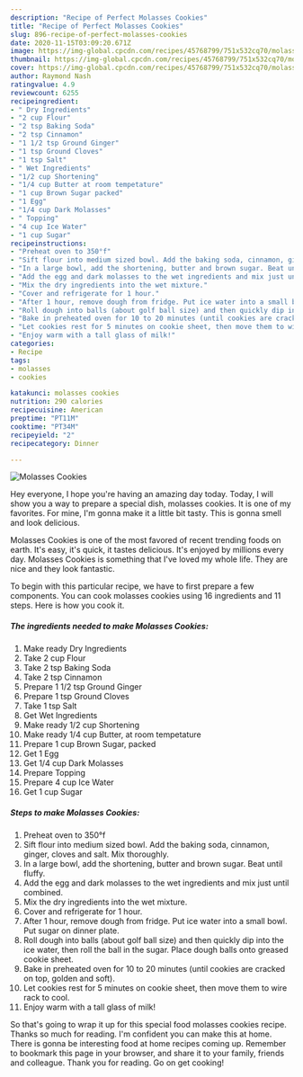 ```yaml
---
description: "Recipe of Perfect Molasses Cookies"
title: "Recipe of Perfect Molasses Cookies"
slug: 896-recipe-of-perfect-molasses-cookies
date: 2020-11-15T03:09:20.671Z
image: https://img-global.cpcdn.com/recipes/45768799/751x532cq70/molasses-cookies-recipe-main-photo.jpg
thumbnail: https://img-global.cpcdn.com/recipes/45768799/751x532cq70/molasses-cookies-recipe-main-photo.jpg
cover: https://img-global.cpcdn.com/recipes/45768799/751x532cq70/molasses-cookies-recipe-main-photo.jpg
author: Raymond Nash
ratingvalue: 4.9
reviewcount: 6255
recipeingredient:
- " Dry Ingredients"
- "2 cup Flour"
- "2 tsp Baking Soda"
- "2 tsp Cinnamon"
- "1 1/2 tsp Ground Ginger"
- "1 tsp Ground Cloves"
- "1 tsp Salt"
- " Wet Ingredients"
- "1/2 cup Shortening"
- "1/4 cup Butter at room tempetature"
- "1 cup Brown Sugar packed"
- "1 Egg"
- "1/4 cup Dark Molasses"
- " Topping"
- "4 cup Ice Water"
- "1 cup Sugar"
recipeinstructions:
- "Preheat oven to 350°f"
- "Sift flour into medium sized bowl. Add the baking soda, cinnamon, ginger, cloves and salt. Mix thoroughly."
- "In a large bowl, add the shortening, butter and brown sugar. Beat until fluffy."
- "Add the egg and dark molasses to the wet ingredients and mix just until combined."
- "Mix the dry ingredients into the wet mixture."
- "Cover and refrigerate for 1 hour."
- "After 1 hour, remove dough from fridge. Put ice water into a small bowl. Put sugar on dinner plate."
- "Roll dough into balls (about golf ball size) and then quickly dip into the ice water, then roll the ball in the sugar. Place dough balls onto greased cookie sheet."
- "Bake in preheated oven for 10 to 20 minutes (until cookies are cracked on top, golden and soft)."
- "Let cookies rest for 5 minutes on cookie sheet, then move them to wire rack to cool."
- "Enjoy warm with a tall glass of milk!"
categories:
- Recipe
tags:
- molasses
- cookies

katakunci: molasses cookies 
nutrition: 290 calories
recipecuisine: American
preptime: "PT11M"
cooktime: "PT34M"
recipeyield: "2"
recipecategory: Dinner

---
```



![Molasses Cookies](https://img-global.cpcdn.com/recipes/45768799/751x532cq70/molasses-cookies-recipe-main-photo.jpg)

Hey everyone, I hope you're having an amazing day today. Today, I will show you a way to prepare a special dish, molasses cookies. It is one of my favorites. For mine, I'm gonna make it a little bit tasty. This is gonna smell and look delicious.

Molasses Cookies is one of the most favored of recent trending foods on earth. It's easy, it's quick, it tastes delicious. It's enjoyed by millions every day. Molasses Cookies is something that I've loved my whole life. They are nice and they look fantastic.




To begin with this particular recipe, we have to first prepare a few components. You can cook molasses cookies using 16 ingredients and 11 steps. Here is how you cook it.

<!--inarticleads1-->

##### The ingredients needed to make Molasses Cookies:

1. Make ready  Dry Ingredients
1. Take 2 cup Flour
1. Take 2 tsp Baking Soda
1. Take 2 tsp Cinnamon
1. Prepare 1 1/2 tsp Ground Ginger
1. Prepare 1 tsp Ground Cloves
1. Take 1 tsp Salt
1. Get  Wet Ingredients
1. Make ready 1/2 cup Shortening
1. Make ready 1/4 cup Butter, at room tempetature
1. Prepare 1 cup Brown Sugar, packed
1. Get 1 Egg
1. Get 1/4 cup Dark Molasses
1. Prepare  Topping
1. Prepare 4 cup Ice Water
1. Get 1 cup Sugar




<!--inarticleads2-->

##### Steps to make Molasses Cookies:

1. Preheat oven to 350°f
1. Sift flour into medium sized bowl. Add the baking soda, cinnamon, ginger, cloves and salt. Mix thoroughly.
1. In a large bowl, add the shortening, butter and brown sugar. Beat until fluffy.
1. Add the egg and dark molasses to the wet ingredients and mix just until combined.
1. Mix the dry ingredients into the wet mixture.
1. Cover and refrigerate for 1 hour.
1. After 1 hour, remove dough from fridge. Put ice water into a small bowl. Put sugar on dinner plate.
1. Roll dough into balls (about golf ball size) and then quickly dip into the ice water, then roll the ball in the sugar. Place dough balls onto greased cookie sheet.
1. Bake in preheated oven for 10 to 20 minutes (until cookies are cracked on top, golden and soft).
1. Let cookies rest for 5 minutes on cookie sheet, then move them to wire rack to cool.
1. Enjoy warm with a tall glass of milk!




So that's going to wrap it up for this special food molasses cookies recipe. Thanks so much for reading. I'm confident you can make this at home. There is gonna be interesting food at home recipes coming up. Remember to bookmark this page in your browser, and share it to your family, friends and colleague. Thank you for reading. Go on get cooking!
